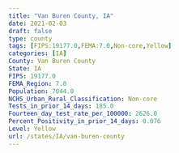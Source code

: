 ```yaml
---
title: "Van Buren County, IA"
date: 2021-02-03
draft: false
type: county
tags: [FIPS:19177.0,FEMA:7.0,Non-core,Yellow]
categories: [IA]
County: Van Buren County
State: IA
FIPS: 19177.0
FEMA_Region: 7.0
Population: 7044.0
NCHS_Urban_Rural_Classification: Non-core
Tests_in_prior_14_days: 185.0
Fourteen_day_test_rate_per_100000: 2626.0
Percent_Positivity_in_prior_14_days: 0.076
Level: Yellow
url: /states/IA/van-buren-county
---
```




